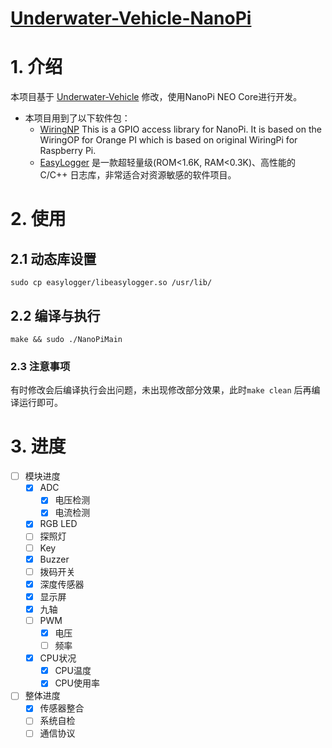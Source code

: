 # [Underwater-Vehicle-NanoPi](https://github.com/chenxiqiyuan/Underwater-Vehicle-NanoPi.git)

# 1. 介绍

本项目基于 [Underwater-Vehicle](https://github.com/zengwangfa/Underwater-Vehicle) 修改，使用NanoPi NEO Core进行开发。

- 本项目用到了以下软件包：
  - [WiringNP](https://github.com/chenxiqiyuan/WiringNP.git) This is a GPIO access library for NanoPi. It is based on the WiringOP for Orange PI which is based on original WiringPi for Raspberry Pi.
  - [EasyLogger](https://github.com/armink/EasyLogger) 是一款超轻量级(ROM<1.6K, RAM<0.3K)、高性能的 C/C++ 日志库，非常适合对资源敏感的软件项目。

# 2. 使用

## 2.1 动态库设置

```shell
sudo cp easylogger/libeasylogger.so /usr/lib/
```

## 2.2 编译与执行

```shell
make && sudo ./NanoPiMain
```

### 2.3 注意事项

有时修改会后编译执行会出问题，未出现修改部分效果，此时`make clean` 后再编译运行即可。

# 3. 进度

- [ ] 模块进度
  - [x] ADC
    - [x] 电压检测
    - [x] 电流检测
  - [x] RGB LED
  - [ ] 探照灯
  - [ ] Key
  - [x] Buzzer
  - [ ] 拨码开关
  - [x] 深度传感器
  - [x] 显示屏
  - [x] 九轴
  - [ ] PWM
    - [x] 电压
    - [ ] 频率
  - [x] CPU状况
    - [x] CPU温度
    - [x] CPU使用率
- [ ] 整体进度
  - [x] 传感器整合
  - [ ] 系统自检
  - [ ] 通信协议